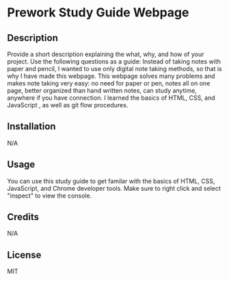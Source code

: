 # Prework Study Guide Webpage

## Description

Provide a short description explaining the what, why, and how of your project. Use the following questions as a guide:
Instead of taking notes with paper and pencil, I wanted to use only digital note taking methods, so that is why I have made this webpage. This webpage solves many problems and makes note taking very easy: no need for paper or pen, notes all on one page, better organized than hand written notes, can study anytime, anywhere if you have connection. I learned the basics of HTML, CSS, and JavaScript , as well as git flow procedures.

## Installation

N/A

## Usage

You can use this study guide to get familar with the basics of HTML, CSS, JavaScript, and Chrome developer tools. Make sure to right click and select "inspect" to view the console.

## Credits

N/A

## License

MIT
